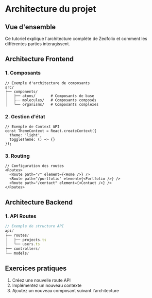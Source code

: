# Architecture du projet

## Vue d'ensemble

Ce tutoriel explique l'architecture complète de Zedfolio et comment les différentes parties interagissent.

## Architecture Frontend

### 1. Composants

```tsx
// Exemple d'architecture de composants
src/
├── components/
│   ├── atoms/       # Composants de base
│   ├── molecules/   # Composants composés
│   └── organisms/   # Composants complexes
```

### 2. Gestion d'état

```tsx
// Exemple de Context API
const ThemeContext = React.createContext({
  theme: 'light',
  toggleTheme: () => {}
});
```

### 3. Routing

```tsx
// Configuration des routes
<Routes>
  <Route path="/" element={<Home />} />
  <Route path="/portfolio" element={<Portfolio />} />
  <Route path="/contact" element={<Contact />} />
</Routes>
```

## Architecture Backend

### 1. API Routes

```typescript
// Exemple de structure API
api/
├── routes/
│   ├── projects.ts
│   └── users.ts
├── controllers/
└── models/
```

## Exercices pratiques

1. Créez une nouvelle route API
2. Implémentez un nouveau contexte
3. Ajoutez un nouveau composant suivant l'architecture
